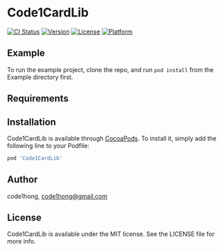 # Code1CardLib

[![CI Status](https://img.shields.io/travis/code1hong/Code1CardLib.svg?style=flat)](https://travis-ci.org/code1hong/Code1CardLib)
[![Version](https://img.shields.io/cocoapods/v/Code1CardLib.svg?style=flat)](https://cocoapods.org/pods/Code1CardLib)
[![License](https://img.shields.io/cocoapods/l/Code1CardLib.svg?style=flat)](https://cocoapods.org/pods/Code1CardLib)
[![Platform](https://img.shields.io/cocoapods/p/Code1CardLib.svg?style=flat)](https://cocoapods.org/pods/Code1CardLib)

## Example

To run the example project, clone the repo, and run `pod install` from the Example directory first.

## Requirements

## Installation

Code1CardLib is available through [CocoaPods](https://cocoapods.org). To install
it, simply add the following line to your Podfile:

```ruby
pod 'Code1CardLib'
```

## Author

code1hong, code1hong@gmail.com

## License

Code1CardLib is available under the MIT license. See the LICENSE file for more info.
